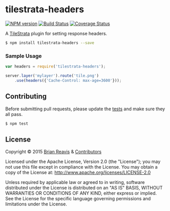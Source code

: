 # tilestrata-headers
[![NPM version](http://img.shields.io/npm/v/tilestrata-headers.svg?style=flat)](https://www.npmjs.org/package/tilestrata-headers)
[![Build Status](http://img.shields.io/travis/naturalatlas/tilestrata-headers/master.svg?style=flat)](https://travis-ci.org/naturalatlas/tilestrata-headers)
[![Coverage Status](http://img.shields.io/coveralls/naturalatlas/tilestrata-headers/master.svg?style=flat)](https://coveralls.io/r/naturalatlas/tilestrata-headers)

A [TileStrata](https://github.com/naturalatlas/tilestrata) plugin for setting response headers.

```sh
$ npm install tilestrata-headers --save
```

### Sample Usage

```js
var headers = require('tilestrata-headers');

server.layer('mylayer').route('tile.png')
    .use(headers({'Cache-Control: max-age=3600'}));
```

## Contributing

Before submitting pull requests, please update the [tests](test) and make sure they all pass.

```sh
$ npm test
```

## License

Copyright &copy; 2015 [Brian Reavis](https://github.com/brianreavis) & [Contributors](https://github.com/naturalatlas/tilestrata-headers/graphs/contributors)

Licensed under the Apache License, Version 2.0 (the "License"); you may not use this file except in compliance with the License. You may obtain a copy of the License at: http://www.apache.org/licenses/LICENSE-2.0

Unless required by applicable law or agreed to in writing, software distributed under the License is distributed on an "AS IS" BASIS, WITHOUT WARRANTIES OR CONDITIONS OF ANY KIND, either express or implied. See the License for the specific language governing permissions and limitations under the License.

